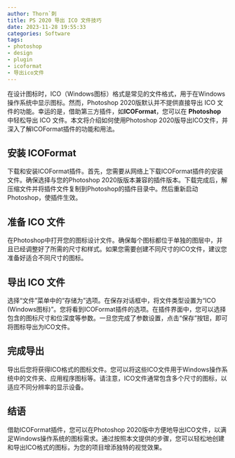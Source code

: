 ```yaml
---
author: Thorn`刺
title: PS 2020 导出 ICO 文件技巧
date: 2023-11-28 19:55:33
categories: Software
tags:
- photoshop
- design
- plugin
- icoformat
- 导出ico文件
---
```


在设计图标时，ICO（Windows图标）格式是常见的文件格式，用于在Windows操作系统中显示图标。然而，Photoshop 2020版默认并不提供直接导出 ICO 文件的功能。<!--more-->幸运的是，借助第三方插件，如**ICOFormat**，您可以在 **Photoshop** 中轻松导出 ICO 文件。本文将介绍如何使用Photoshop 2020版导出ICO文件，并深入了解ICOFormat插件的功能和用法。

## 安装 ICOFormat

下载和安装ICOFormat插件。首先，您需要从网络上下载ICOFormat插件的安装文件。确保选择与您的Photoshop 2020版版本兼容的插件版本。下载完成后，解压缩文件并将插件文件复制到Photoshop的插件目录中。然后重新启动Photoshop，使插件生效。

## 准备 ICO 文件

在Photoshop中打开您的图标设计文件。确保每个图标都位于单独的图层中，并且已经调整好了所需的尺寸和样式。如果您需要创建不同尺寸的ICO文件，建议您准备好适合不同尺寸的图标。

## 导出 ICO 文件

选择“文件”菜单中的“存储为”选项。在保存对话框中，将文件类型设置为“ICO (Windows图标)”。您将看到ICOFormat插件的选项。在插件界面中，您可以选择包含的图标尺寸和位深度等参数。一旦您完成了参数设置，点击“保存”按钮，即可将图标导出为ICO文件。

## 完成导出

导出后您将获得ICO格式的图标文件。您可以将这些ICO文件用于Windows操作系统中的文件夹、应用程序图标等。请注意，ICO文件通常包含多个尺寸的图标，以适应不同分辨率的显示设备。

## 结语

借助ICOFormat插件，您可以在Photoshop 2020版中方便地导出ICO文件，以满足Windows操作系统的图标需求。通过按照本文提供的步骤，您可以轻松地创建和导出ICO格式的图标，为您的项目增添独特的视觉效果。

